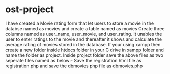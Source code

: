 # ost-project
I have created a Movie rating form that let users to store a movie in the databse named as movies and create a table named as movies
Create three columns named as user_name, user_movie, and user_rating.
It unables the user to enter ratings to the movie and thereafter it shows and calculate the average rating of movies stored in the database.
If your using xampp then create a new folder inside htdocs folder in your C drive in xampp folder and name the folder as project.
Inside project folder save the above files as two seperate files named as below:-
Save the registration html file as registration.php 
and save the dbmovies php file as dbmovies.php

